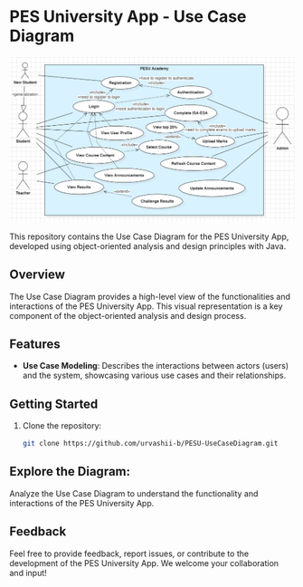 # PES University App - Use Case Diagram

![Use Case Diagram](useCaseDiagram.png)

This repository contains the Use Case Diagram for the PES University App, developed using object-oriented analysis and design principles with Java.

## Overview

The Use Case Diagram provides a high-level view of the functionalities and interactions of the PES University App. This visual representation is a key component of the object-oriented analysis and design process.

## Features

- **Use Case Modeling**: Describes the interactions between actors (users) and the system, showcasing various use cases and their relationships.

## Getting Started

1. Clone the repository:

   ```bash
   git clone https://github.com/urvashii-b/PESU-UseCaseDiagram.git

## Explore the Diagram:

Analyze the Use Case Diagram to understand the functionality and interactions of the PES University App.

## Feedback

Feel free to provide feedback, report issues, or contribute to the development of the PES University App. We welcome your collaboration and input!

